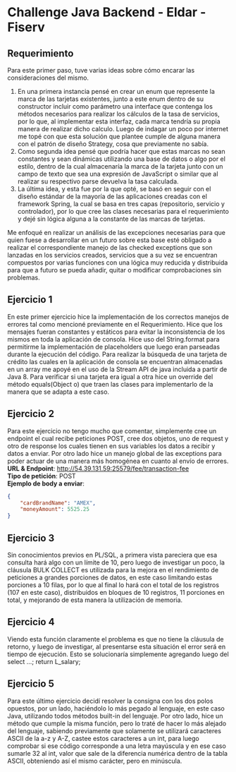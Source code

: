 # Challenge Java Backend - Eldar - Fiserv

## Requerimiento
Para este primer paso, tuve varias ideas sobre cómo encarar las consideraciones del mismo.
1. En una primera instancia pensé en crear un enum que represente la marca de las tarjetas existentes, junto a este enum dentro de su constructor incluir como parámetro una interface que contenga los métodos necesarios para realizar los cálculos de la tasa de servicios, por lo que, al implementar esta interfaz, cada marca tendría su propia manera de realizar dicho calculo.
  Luego de indagar un poco por internet me topé con que esta solución que plantee cumple de alguna manera con el patrón de diseño Strategy, cosa que previamente no sabía.
2. Como segunda idea pensé que podría hacer que estas marcas no sean constantes y sean dinámicas utilizando una base de datos o algo por el estilo, dentro de la cual almacenaría la marca de la tarjeta junto con un campo de texto que sea una expresión de JavaScript o similar que al realizar su respectivo parse devuelva la tasa calculada.
3. La última idea, y esta fue por la que opté, se basó en seguir con el diseño estándar de la mayoría de las aplicaciones creadas con el framework Spring, la cual se basa en tres capas (repositorio, servicio y controlador), por lo que cree las clases necesarias para el requerimiento y dejé sin lógica alguna a la constante de las marcas de tarjetas.

Me enfoqué en realizar un análisis de las excepciones necesarias para que quien fuese a desarrollar en un futuro sobre esta base esté obligado a realizar el correspondiente manejo de las checked exceptions que son lanzadas en los servicios creados, servicios que a su vez se encuentran compuestos por varias funciones con una lógica muy reducida y distribuida para que a futuro se pueda añadir, quitar o modificar comprobaciones sin problemas.

## Ejercicio 1
En este primer ejercicio hice la implementación de los correctos manejos de errores tal como mencioné previamente en el Requerimiento.
Hice que los mensajes fueran constantes y estáticos para evitar la inconsistencia de los mismos en toda la aplicación de consola. Hice uso del String.format para permitirme la implementación de placeholders que luego eran parseadas durante la ejecución del código.
Para realizar la búsqueda de una tarjeta de crédito las cuales en la aplicación de consola se encuentran almacenadas en un array me apoyé en el uso de la Stream API de java incluida a partir de Java 8.
Para verificar si una tarjeta era igual a otra hice un override del método equals(Object o) que traen las clases para implementarlo de la manera que se adapta a este caso.

## Ejercicio 2
Para este ejercicio no tengo mucho que comentar, simplemente cree un endpoint el cual recibe peticiones POST, cree dos objetos, uno de request y otro de response los cuales tienen en sus variables los datos a recibir y datos a enviar.
Por otro lado hice un manejo global de las exceptions para poder actuar de una manera más homogénea en cuanto al envío de errores.\
**URL & Endpoint**: http://54.39.131.59:25579/fee/transaction-fee \
**Tipo de petición**: POST \
**Ejemplo de body a enviar**:
```json
{
    "cardBrandName": "AMEX",
    "moneyAmount": 5525.25
}
```

## Ejercicio 3
Sin conocimientos previos en PL/SQL, a primera vista pareciera que esa consulta hará algo con un límite de 10, pero luego de investigar un poco, la cláusula BULK COLLECT es utilizada para la mejora en el rendimiento de peticiones a grandes porciones de datos, en este caso limitando estas porciones a 10 filas, por lo que al final lo hará con el total de los registros (107 en este caso), distribuidos en bloques de 10 registros, 11 porciones en total, y mejorando de esta manera la utilización de memoria.

## Ejercicio 4
Viendo esta función claramente el problema es que no tiene la cláusula de retorno, y luego de investigar, al presentarse esta situación el error será en tiempo de ejecución. Esto se solucionaría simplemente agregando luego del select …; return L_salary;

## Ejercicio 5
Para este último ejercicio decidí resolver la consigna con los dos polos opuestos, por un lado, haciéndolo lo más pegado al lenguaje, en este caso Java, utilizando todos métodos built-in del lenguaje.
Por otro lado, hice un método que cumple la misma función, pero lo traté de hacer lo más alejado del lenguaje, sabiendo previamente que solamente se utilizará caracteres ASCII de la a-z y A-Z, castee estos caracteres a un int, para luego comprobar si ese código corresponde a una letra mayúscula y en ese caso sumarle 32 al int, valor que sale de la diferencia numérica dentro de la tabla ASCII, obteniendo así el mismo carácter, pero en minúscula.
